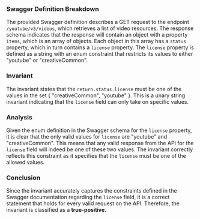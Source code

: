 ### Swagger Definition Breakdown
The provided Swagger definition describes a GET request to the endpoint `/youtube/v3/videos`, which retrieves a list of video resources. The response schema indicates that the response will contain an object with a property `items`, which is an array of objects. Each object in this array has a `status` property, which in turn contains a `license` property. The `license` property is defined as a string with an enum constraint that restricts its values to either "youtube" or "creativeCommon".

### Invariant
The invariant states that the `return.status.license` must be one of the values in the set { "creativeCommon", "youtube" }. This is a unary string invariant indicating that the `license` field can only take on specific values.

### Analysis
Given the enum definition in the Swagger schema for the `license` property, it is clear that the only valid values for `license` are "youtube" and "creativeCommon". This means that any valid response from the API for the `license` field will indeed be one of these two values. The invariant correctly reflects this constraint as it specifies that the `license` must be one of the allowed values.

### Conclusion
Since the invariant accurately captures the constraints defined in the Swagger documentation regarding the `license` field, it is a correct statement that holds for every valid request on the API. Therefore, the invariant is classified as a **true-positive**.
